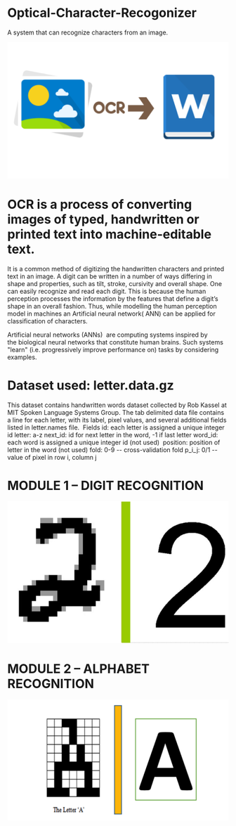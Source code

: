 # Optical-Character-Recogonizer
A system that can recognize characters from an image.

![](ocr1.png)  

# OCR is a process of converting images of typed, handwritten or printed text into machine-editable text.

It is a common method of digitizing the handwritten characters and printed text in an image. A digit can be written in a number of ways differing in shape and properties, such as tilt, stroke, cursivity and overall shape. One can easily recognize and read each digit. This is because the human perception processes the information by the features that define a digit’s shape in an overall fashion. Thus, while modelling the human perception model in machines an Artificial neural network( ANN) can be applied for classification of characters.

Artificial neural networks (ANNs)  are computing systems inspired by the biological neural networks that constitute human brains. Such systems "learn" (i.e. progressively improve performance on) tasks by considering examples.

# Dataset used: letter.data.gz
This dataset contains handwritten words dataset collected by Rob Kassel at MIT Spoken Language Systems Group.
The tab delimited data file contains a line for each letter, with its label, pixel values, and several additional fields listed in letter.names file. 
Fields
id: each letter is assigned a unique integer id
letter: a-z
next_id: id for next letter in the word, -1 if last letter
word_id: each word is assigned a unique integer id (not used) 
position: position of letter in the word (not used)
fold: 0-9 -- cross-validation fold
p_i_j: 0/1 -- value of pixel in row i, column j

# MODULE 1 – DIGIT RECOGNITION
![](module1.png)
# MODULE 2 – ALPHABET RECOGNITION
![](module2.png)
